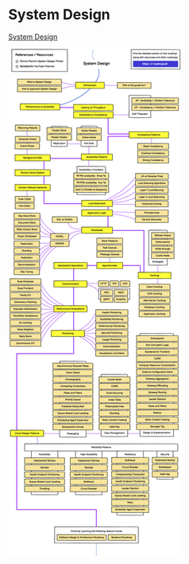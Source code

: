 # System Design

[System Design](https://roadmap.sh/system-design)

![roadmap-system-design](../images/roadmap-system-design.png)
